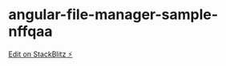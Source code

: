 # angular-file-manager-sample-nffqaa

[Edit on StackBlitz ⚡️](https://stackblitz.com/edit/angular-file-manager-sample-nffqaa)